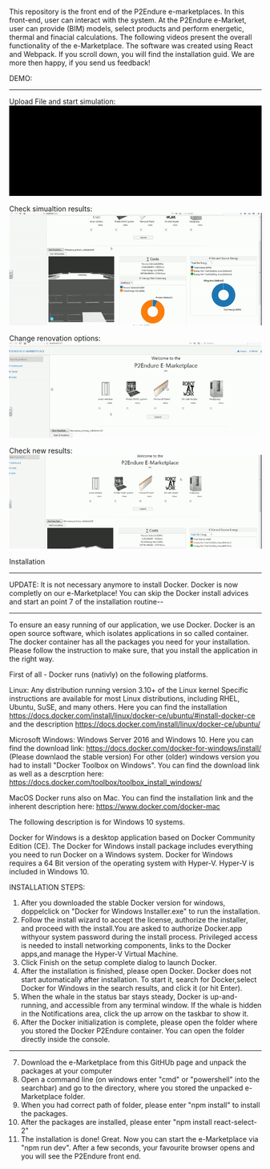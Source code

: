 This repository is the front end of the P2Endure e-marketplaces. In this front-end, user can interact with the system. At the P2Endure e-Market, user can provide (BIM) models, select products and perform energetic, thermal and finacial calculations. The following videos present the overall functionality of the e-Marketplace. The software was created using React and Webpack.
If you scroll down, you will find the installation guid.
We are more then happy, if you send us feedback!

DEMO:
___

Upload File and start simulation:
![](part_1.gif)


Check simualtion results:
![](part_2.gif)


Change renovation options:
![](part_3.1.gif)


Check new results:
![](part_4.1.gif)

Installation
___

UPDATE: 
  It is not necessary anymore to install Docker. Docker is now completly on our e-Marketplace!
  You can skip the Docker install advices and start an point 7 of the installation routine--
____
To ensure an easy running of our application, we use Docker.
Docker is an open source software, which isolates applications in so called container. The docker container has all the packages you need for your installation.
Please follow the instruction to make sure, that you install the application in the right way.

 First of all - Docker runs (nativly) on the following platforms.
 
 Linux:
    Any distribution running version 3.10+ of the Linux kernel
    Specific instructions are available for most Linux distributions, including RHEL, Ubuntu, SuSE, and many others.
    Here you can find the installation https://docs.docker.com/install/linux/docker-ce/ubuntu/#install-docker-ce and the description https://docs.docker.com/install/linux/docker-ce/ubuntu/
    
Microsoft Windows:
    Windows Server 2016 and Windows 10. Here you can find the download link: https://docs.docker.com/docker-for-windows/install/ (Please     downlaod the stable version)
    For other (older) windows version you had to install "Docker Toolbox on Windows". You can find the download link as well as a        	   descrption here: https://docs.docker.com/toolbox/toolbox_install_windows/
    
MacOS
    Docker runs also on Mac.
    You can find the installation link and the inherent description here: https://www.docker.com/docker-mac

The following description is for Windows 10 systems.

Docker for Windows is a desktop application based on Docker Community Edition (CE). The Docker for Windows install package includes everything you need to run Docker on a Windows system. Docker for Windows requires a 64 Bit version of the operating system with Hyper-V. Hyper-V is included in Windows 10.

INSTALLATION STEPS:

1) After you downloaded the stable Docker version for windows, doppelclick on "Docker for Windows Installer.exe" to run the installation.
2) Follow the install wizard to accept the license, authorize the installer, and proceed with the install.You are asked to authorize Docker.app withyour system password during the install process. Privileged access is needed to install networking components, links to the Docker apps,and manage the Hyper-V Virtual Machine.
3) Click Finish on the setup complete dialog to launch Docker.
4) After the installation is finished, please open Docker. Docker does not start automatically after installation. To start it, search for Docker,select Docker for Windows in the search results, and click it (or hit Enter). 
5) When the whale in the status bar stays steady, Docker is up-and-running, and accessible from any terminal window. If the whale is hidden in the Notifications area, click the up arrow on the taskbar to show it.
6) After the Docker initialization is complete, please open the folder where you stored the Docker P2Endure container. You can open the folder directly inside the console.
___
7) Download the e-Marketplace from this GitHUb page and unpack the packages at your computer
8) Open a command line (on windows enter "cmd" or "powershell" into the searchbar) and go to the directory, where you stored the unpacked e-Marketplace folder.
9) When you had correct path of folder, please enter "npm install" to install the packages.
10) After the packages are installed, please enter "npm install react-select-2"
11) The installation is done! Great. Now you can start the e-Marketplace via "npm run dev". After a few seconds, your favourite browser opens and you will see the P2Endure front end.
